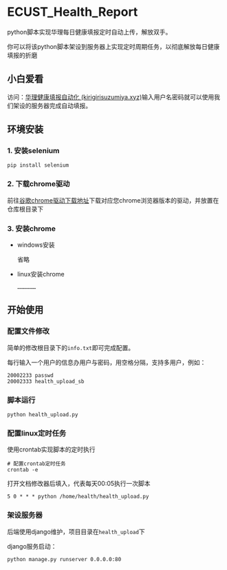 # ECUST_Health_Report
python脚本实现华理每日健康填报定时自动上传，解放双手。

你可以将该python脚本架设到服务器上实现定时周期任务，以彻底解放每日健康填报的折磨



## 小白爱看

访问：[华理健康填报自动化 (kirigirisuzumiya.xyz)](http://kirigirisuzumiya.xyz/)输入用户名密码就可以使用我们架设的服务器完成自动填报。

## 环境安装

### 1. 安装selenium

```shell
pip install selenium
```

### 2. 下载chrome驱动

前往[谷歌chrome驱动下载地址](http://chromedriver.storage.googleapis.com/index.html)下载对应您chrome浏览器版本的驱动，并放置在仓库根目录下

### 3. 安装chrome

* windows安装

  省略

* linux安装chrome

  ```
  ………………
  ```
  
  

## 开始使用

### 配置文件修改

简单的修改根目录下的`info.txt`即可完成配置。

每行输入一个用户的信息办用户与密码，用空格分隔，支持多用户，例如：

```
20002233 passwd
20002333 health_upload_sb
```

### 脚本运行

```shell
python health_upload.py
```

### 配置linux定时任务

使用crontab实现脚本的定时执行

```
# 配置crontab定时任务
crontab -e
```

打开文档修改器后填入，代表每天00:05执行一次脚本

```
5 0 * * * python /home/health/health_upload.py
```

### 架设服务器

后端使用django维护，项目目录在`health_upload`下

django服务启动：

```
python manage.py runserver 0.0.0.0:80
```

